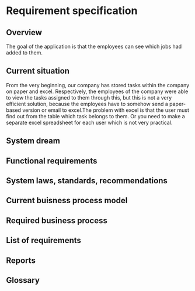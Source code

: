 # Requirement specification

## Overview
The goal of the application is that the employees can see which jobs had added to them.

## Current situation
From the very beginning, our company has stored tasks within the company on paper and excel.
Respectively, the employees of the company were able to view the tasks assigned to them through this, but this is not a very efficient solution, because the employees have to somehow
send a paper-based version or email to excel.The problem with excel is
that the user must find out from the table which task belongs to them.
Or you need to make a separate excel spreadsheet for each user which is not very practical.

## System dream

## Functional requirements

## System laws, standards, recommendations 

## Current buisness process model

## Required business process

## List of requirements

## Reports

## Glossary

